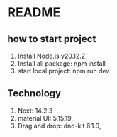 # README

## how to start project

1. Install Node.js v20.12.2
2. Install all package: npm install
3. start local project: npm run dev

## Technology

1. Next: 14.2.3
2. material UI: 5.15.19,
3. Drag and drop: dnd-kit 6.1.0,
